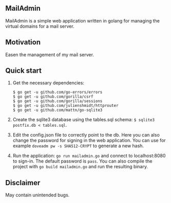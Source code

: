 ## MailAdmin

MailAdmin is a simple web application written in golang for managing
the virtual domains for a mail server.

## Motivation

Easen the management of my mail server.

## Quick start

1. Get the necessary dependencies:

   ```
   $ go get -u github.com/go-errors/errors
   $ go get -u github.com/gorilla/csrf
   $ go get -u github.com/gorilla/sessions
   $ go get -u github.com/julienshmidt/httprouter
   $ go get -u github.com/mattn/go-sqlite3
   ```

2. Create the sqlite3 database using the tables.sql schema:
   ```$ sqlite3 postfix.db < tables.sql```.

3. Edit the config.json file to correctly point to the db.  Here you
   can also change the password for signing in the web
   application. You can use for example ```doveadm pw -s
   SHA512-CRYPT``` to generate a new hash.

4. Run the application: ```go run mailadmin.go``` and connect to
   localhost:8080 to sign-in. The default password is ```pass```. You
   can also compile the project with ```go build mailadmin.go``` and
   run the resulting binary.

## Disclaimer

May contain unintended bugs.
